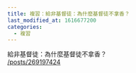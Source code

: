 ```yaml
---
title: 複習：給非基督徒：為什麼基督徒不拿香？
last_modified_at: 1616677200
categories:
  - 複習
---
```


<p>給非基督徒：為什麼基督徒不拿香？<br>
<a href="/posts/269197424" target="_blank">/posts/269197424</a></p>

<p>&nbsp;</p>

